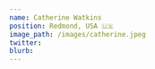 ```yaml
---
name: Catherine Watkins
position: Redmond, USA 🇺🇸
image_path: /images/catherine.jpeg
twitter: 
blurb: 
---
```

